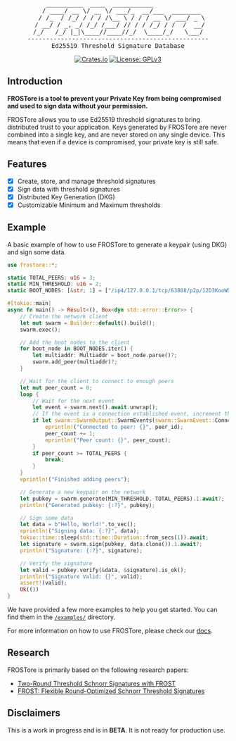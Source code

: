 <div align="center">
<pre>
    __________  ____  ___________              
   / ____/ __ \/ __ \/ ___/_  __/___  ________ 
  / /_  / /_/ / / / /\__ \ / / / __ \/ ___/ _ \
 / __/ / _, _/ /_/ /___/ // / / /_/ / /  /  __/
/_/   /_/ |_|\____//____//_/  \____/_/   \___/
-------------------------------------------------
Ed25519 Threshold Signature Database
</pre>

[![Crates.io](https://img.shields.io/crates/v/frostore.svg)](https://crates.io/crates/frostore)
[![License: GPLv3](https://img.shields.io/badge/License-GPLv3-blue.svg)](https://www.gnu.org/licenses/gpl-3.0)
</div>

## Introduction

**FROSTore is a tool to prevent your Private Key from being compromised and used to sign data without your permission.**

FROSTore allows you to use Ed25519 threshold signatures to bring distributed trust to your application. Keys generated
by FROSTore are never combined into a single key, and are never stored on any single device. This means that even if a
device is compromised, your private key is still safe.

## Features

- [x] Create, store, and manage threshold signatures
- [x] Sign data with threshold signatures
- [x] Distributed Key Generation (DKG)
- [x] Customizable Minimum and Maximum thresholds

## Example

A basic example of how to use FROSTore to generate a keypair (using DKG) and sign some data.

```rust
use frostore::*;

static TOTAL_PEERS: u16 = 3;
static MIN_THRESHOLD: u16 = 2;
static BOOT_NODES: [&str; 1] = ["/ip4/127.0.0.1/tcp/63888/p2p/12D3KooWDThDUUhDC2bi26E8LhHKsvLZq4wi7dNN5zypNVucgbqx"];

#[tokio::main]
async fn main() -> Result<(), Box<dyn std::error::Error>> {
    // Create the network client
    let mut swarm = Builder::default().build();
    swarm.exec();

    // Add the boot nodes to the client
    for boot_node in BOOT_NODES.iter() {
        let multiaddr: Multiaddr = boot_node.parse()?;
        swarm.add_peer(multiaddr)?;
    }

    // Wait for the client to connect to enough peers
    let mut peer_count = 0;
    loop {
        // Wait for the next event
        let event = swarm.next().await.unwrap();
        // If the event is a connection established event, increment the peer count
        if let swarm::SwarmOutput::SwarmEvents(swarm::SwarmEvent::ConnectionEstablished { peer_id, .. }) = event {
            eprintln!("Connected to peer: {}", peer_id);
            peer_count += 1;
            eprintln!("Peer count: {}", peer_count);
        }
        if peer_count >= TOTAL_PEERS {
            break;
        }
    }
    eprintln!("Finished adding peers");

    // Generate a new keypair on the network
    let pubkey = swarm.generate(MIN_THRESHOLD, TOTAL_PEERS).1.await?;
    println!("Generated pubkey: {:?}", pubkey);

    // Sign some data
    let data = b"Hello, World!".to_vec();
    eprintln!("Signing data: {:?}", data);
    tokio::time::sleep(std::time::Duration::from_secs(1)).await;
    let signature = swarm.sign(pubkey, data.clone()).1.await?;
    println!("Signature: {:?}", signature);

    // Verify the signature
    let valid = pubkey.verify(&data, &signature).is_ok();
    println!("Signature Valid: {}", valid);
    assert!(valid);
    Ok(())
}
```

We have provided a few more examples to help you get started. You can find them in the [`/examples/`](examples)
directory.

For more information on how to use FROSTore, please check our [docs](https://docs.rs/frostore).

## Research

FROSTore is primarily based on the following research papers:

- [Two-Round Threshold Schnorr Signatures with FROST](https://datatracker.ietf.org/doc/draft-irtf-cfrg-frost/)
- [FROST: Flexible Round-Optimized Schnorr Threshold Signatures](https://eprint.iacr.org/2020/852.pdf)

## Disclaimers

This is a work in progress and is in **BETA**. It is not ready for production use.
